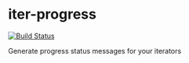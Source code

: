 # iter-progress

[![Build Status](https://travis-ci.org/rory/iter-progress-rs.svg?branch=master)](https://travis-ci.org/rory/iter-progress-rs)

Generate progress status messages for your iterators
